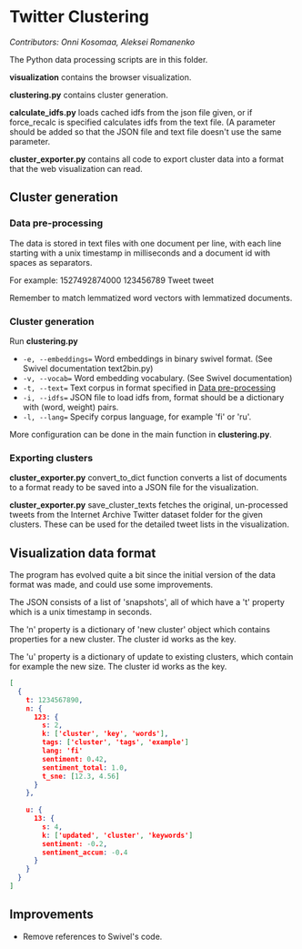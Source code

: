 # Twitter Clustering

*Contributors: Onni Kosomaa, Aleksei Romanenko*

The Python data processing scripts are in this folder.

**visualization** contains the browser visualization.

**clustering.py** contains cluster generation.

**calculate_idfs.py** loads cached idfs from the json file given, or if force_recalc is specified calculates idfs from the text file. 
(A parameter should be added so that the JSON file and text file doesn't use the same parameter.

**cluster_exporter.py** contains all code to export cluster data into a format that the web visualization can read.

## Cluster generation

### Data pre-processing

The data is stored in text files with one document per line, with each line starting with a unix timestamp in milliseconds and a document id with spaces as separators.

For example: 1527492874000 123456789 Tweet tweet

Remember to match lemmatized word vectors with lemmatized documents.

### Cluster generation

Run **clustering.py**

* `-e, --embeddings=` Word embeddings in binary swivel format. (See Swivel documentation text2bin.py)
* `-v, --vocab=` Word embedding vocabulary. (See Swivel documentation)
* `-t, --text=` Text corpus in format specified in [Data pre-processing](#data-pre-processing)
* `-i, --idfs=` JSON file to load idfs from, format should be a dictionary with (word, weight) pairs.
* `-l, --lang=` Specify corpus language, for example 'fi' or 'ru'.

More configuration can be done in the main function in **clustering.py**.



### Exporting clusters

**cluster_exporter.py** convert_to_dict function converts a list of documents to a format ready to be saved into a JSON file for the visualization.

**cluster_exporter.py** save_cluster_texts fetches the original, un-processed tweets from the Internet Archive Twitter dataset folder for the given clusters. These can be used for the detailed tweet lists in the visualization.

## Visualization data format

The program has evolved quite a bit since the initial version of the data format was made, and could use some improvements.

The JSON consists of a list of 'snapshots', all of which have a 't' property which is a unix timestamp in seconds.

The 'n' property is a dictionary of 'new cluster' object which contains properties for a new cluster. The cluster id works as the key.

The 'u' property is a dictionary of update to existing clusters, which contain for example the new size. The cluster id works as the key.

```json
[
  {
    t: 1234567890,
    n: {
      123: {
        s: 2,
        k: ['cluster', 'key', 'words'],
        tags: ['cluster', 'tags', 'example']
        lang: 'fi'
        sentiment: 0.42,
        sentiment_total: 1.0,
        t_sne: [12.3, 4.56]
      }
    },
    
    u: {
      13: {
        s: 4,
        k: ['updated', 'cluster', 'keywords']
        sentiment: -0.2,
        sentiment_accum: -0.4
      }
    }
  }
]
```


## Improvements

* Remove references to Swivel's code.

